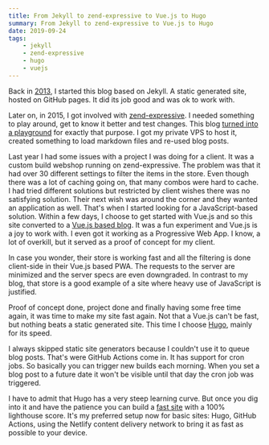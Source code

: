 ```yaml
---
title: From Jekyll to zend-expressive to Vue.js to Hugo
summary: From Jekyll to zend-expressive to Vue.js to Hugo
date: 2019-09-24
tags:
    - jekyll
    - zend-expressive
    - hugo
    - vuejs
---
```


Back in [2013](/blog/2013-11-05-hello-world), I started this blog based on Jekyll. A static generated site, hosted on GitHub pages. It did its job good and was ok to work with.

Later on, in 2015, I got involved with [zend-expressive](https://github.com/zendframework/zend-expressive). I needed something to play around, get to know it better and test changes. This blog [turned into a playground](https://github.com/geerteltink/www.elt.ink/tree/expressive) for exactly that purpose. I got my private VPS to host it, created something to load markdown files and re-used blog posts.

Last year I had some issues with a project I was doing for a client. It was a custom build webshop running on zend-expressive. The problem was that it had over 30 different settings to filter the items in the store. Even though there was a lot of caching going on, that many combos were hard to cache. I had tried different solutions but restricted by client wishes there was no satisfying solution. Their next wish was around the corner and they wanted an application as well. That's when I started looking for a JavaScript-based solution. Within a few days, I choose to get started with Vue.js and so this site converted to a [Vue.js based blog](https://github.com/geerteltink/www.elt.ink/tree/vuejs). It was a fun experiment and Vue.js is a joy to work with. I even got it working as a Progressive Web App. I know, a lot of overkill, but it served as a proof of concept for my client.

In case you wonder, their store is working fast and all the filtering is done client-side in their Vue.js based PWA. The requests to the server are minimized and the server specs are even downgraded. In contrast to my blog, that store is a good example of a site where heavy use of JavaScript is justified.

Proof of concept done, project done and finally having some free time again, it was time to make my site fast again. Not that a Vue.js can't be fast, but nothing beats a static generated site. This time I choose [Hugo](https://gohugo.io/), mainly for its speed.

I always skipped static site generators because I couldn't use it to queue blog posts. That's were GitHub Actions come in. It has support for cron jobs. So basically you can trigger new builds each morning. When you set a blog post to a future date it won't be visible until that day the cron job was triggered.

I have to admit that Hugo has a very steep learning curve. But once you dig into it and have the patience you can build a [fast site](https://github.com/geerteltink/www.elt.ink/tree/master) with a 100% lighthouse score. It's my preferred setup now for basic sites: Hugo, GitHub Actions, using the Netlify content delivery network to bring it as fast as possible to your device.
